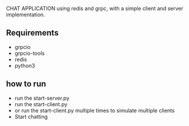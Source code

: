 CHAT APPLICATION using redis and grpc, with a simple client and server implementation.

## Requirements
- grpcio
- grpcio-tools
- redis
- python3


## how to run
- run the start-server.py
- run the start-client.py
- or run the start-client.py multiple times to simulate multiple clients
- Start chatting
